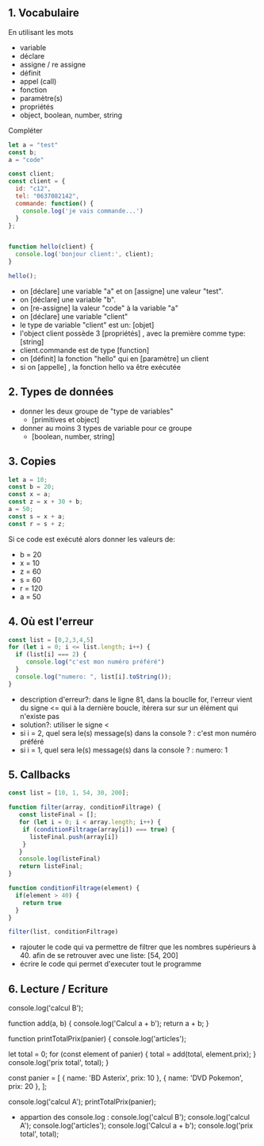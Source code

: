 
## 1.  Vocabulaire

En utilisant les mots 

- variable
- déclare
- assigne / re assigne
- définit
- appel (call)
- fonction
- paramètre(s)
- propriétés
- object, boolean, number, string

Compléter

```javascript
let a = "test"
const b;
a = "code"

const client;
const client = {
  id: "c12",
  tel: "0637082142",
  commande: function() {
    console.log('je vais commande...')
  }
};


function hello(client) {
  console.log('bonjour client:', client);
}

hello();
```


- on  [déclare] une variable "a" et on [assigne] une valeur "test".
- on [déclare] une variable "b".
- on [re-assigne] la valeur "code" à la variable "a"
- on [déclare] une variable "client"
- le type de variable "client" est un: [objet]
- l'object client possède 3 [propriétés] , avec la première comme type: [string]
- client.commande  est de type  [function]
- on [définit] la fonction "hello" qui en [paramètre] un client
- si on [appelle] , la fonction hello va être exécutée

## 2.  Types de données

- donner les deux groupe de "type de variables"
	- [primitives et object]
- donner au moins 3 types de variable pour ce groupe
	- [boolean, number, string]

## 3. Copies

```javascript
let a = 10;
const b = 20;
const x = a;
const z = x + 30 + b;
a = 50;
const s = x + a;
const r = s + z;
```
Si ce code est exécuté alors donner les valeurs de:
- b = 20
- x = 10
- z = 60
- s = 60
- r = 120
- a = 50

## 4. Où est l'erreur

```javascript
const list = [0,2,3,4,5]
for (let i = 0; i <= list.length; i++) {
  if (list[i] === 2) {
     console.log("c'est mon numéro préféré")
  }
  console.log("numero: ", list[i].toString());
}
```

- description d'erreur?: dans le ligne 81, dans la bouclle for, l'erreur vient du signe <= qui à la dernière boucle, itérera sur sur un élément qui n'existe pas 
- solution?: utiliser le signe <
- si i = 2, quel sera le(s) message(s) dans la console ? : c'est mon numéro préféré
- si i = 1, quel sera le(s) message(s) dans la console ? : numero: 1


## 5. Callbacks

```javascript
const list = [10, 1, 54, 30, 200];

function filter(array, conditionFiltrage) {
   const listeFinal = [];
   for (let i = 0; i < array.length; i++) {
	if (conditionFiltrage(array[i]) === true) {
	  listeFinal.push(array[i]) 
	}
   }
   console.log(listeFinal)
   return listeFinal;
}

function conditionFiltrage(element) {
  if(element > 40) {
    return true
  }
}

filter(list, conditionFiltrage)

```

- rajouter le code qui va permettre de filtrer que les nombres supérieurs à 40. afin de se retrouver avec une liste: [54, 200]
- écrire le code qui permet d'executer tout le programme


## 6. Lecture / Ecriture
console.log('calcul B');

function add(a, b) {
  console.log('Calcul a + b');
  return a + b;
}

function printTotalPrix(panier) {
  console.log('articles');

  let total = 0;
  for (const element of panier) {
    total = add(total, element.prix);
  }
  console.log('prix total', total);
}

const panier = [
  { name: 'BD Asterix', prix: 10 },
  { name: 'DVD Pokemon', prix: 20 },
];

console.log('calcul A');
printTotalPrix(panier);

- appartion des console.log : 
console.log('calcul B');
console.log('calcul A');
console.log('articles');
console.log('Calcul a + b');
console.log('prix total', total);

